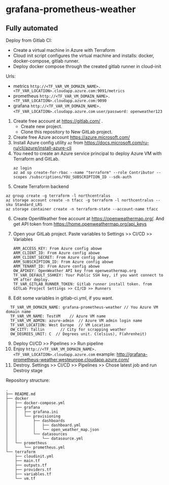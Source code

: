 # grafana-prometheus-weather

<h2>Fully automated</h2>

 Deploy from Gitlab CI:
  - Create a virtual machine in Azure with Terraform
  - Cloud init script configures the virtual machine and installs: docker, docker-compose, gitlab runner.
  - Deploy docker compose through the created gitlab runner in cloud-init

Urls:
 - metrics `http://<TF_VAR_VM_DOMAIN_NAME>.<TF_VAR_LOCATION>.cloudapp.azure.com:9091/metrics`
 - prometheus `http://<TF_VAR_VM_DOMAIN_NAME>.<TF_VAR_LOCATION>.cloudapp.azure.com:9090`
 - grafana `http://<TF_VAR_VM_DOMAIN_NAME>.<TF_VAR_LOCATION>.cloudapp.azure.com`
```user/password: openweather123```

1. Create free account at https://gitlab.com/ . 
    - Create new project. 
    - Clone this repository to New GitLab project.
2. Create free Azure account https://azure.microsoft.com/
3. Install Azure config utility ```az``` from https://docs.microsoft.com/ru-ru/cli/azure/install-azure-cli
4. You need to create an Azure service principal to deploy Azure VM with Terraform and GitLab.
    ```
    az login
    az ad sp create-for-rbac --name "terraform" --role Contributor --scopes /subscriptions/YOU_SUBSCRIPTION_ID --sdk-auth
    ```
5. Create Terraform backend
  ```
  az group create -g terraform -l northcentralus
  az storage account create -n tfacc -g terraform -l northcentralus --sku Standard_LRS
  az storage container create -n terraform-state --account-name tfacc
  ```
6. Create OpenWeather free account at https://openweathermap.org/. And get API token from https://home.openweathermap.org/api_keys

7. Open your GitLab project.
   Paste variables to Settings >> CI/CD >> Variables
   ```
   ARM_ACCESS_KEY: From Azure config abowe
   ARM_CLIENT_ID: From Azure config abowe
   ARM_CLIENT_SECRET: From Azure config abowe
   ARM_SUBSCRIPTION_ID: From Azure config abowe
   ARM_TENANT_ID: From Azure config abowe
   OW_APIKEY: OpenWeather API key from openweathermap.org
   TF_VAR_DEFAULT_SSHKEY: Your Public SSH key, if you want connect to VM after deploy.
   TF_VAR_GITLAB_RUNNER_TOKEN: Gitlab runner install token. from GItLab Project Settings >> CI/CD >> Runners
    ```
8.  Edit some variables in gitlab-ci.yml, if you want.
  ```
    TF_VAR_VM_DOMAIN_NAME: grafana-prometheus-weather // You Azure VM domain name
    TF_VAR_VM_NAME: TestVM    // Azure VM name
    TF_VAR_VM_ADMIN: azure-admin  // Azure VM admin login name
    TF_VAR_LOCATION: West Europe  // VM Location
    OW_CITY: Tallin       // City for scrapping weather
    OW_DEGREES_UNIT: C  // Degrees unit. C(elsius), F(ahrenheit)
  ```
9. Deploy CI/CD >> Pipelines >> Run pipeline
10. Enjoy `http://<TF_VAR_VM_DOMAIN_NAME>.<TF_VAR_LOCATION>.cloudapp.azure.com`
    example: http://grafana-prometheus-weather.westeurope.cloudapp.azure.com/
11. Destroy. Settings >> CI/CD >> Pipelines >>  Chose latest job and run Destroy stage

Repository structure:
```
.
├── README.md
├── docker
│   ├── docker-compose.yml
│   ├── grafana
│   │   ├── grafana.ini
│   │   └── provisioning
│   │       ├── dashboards
│   │       │   ├── dashboard.yml
│   │       │   └── open_weather_map.json
│   │       └── datasources
│   │           └── datasource.yml
│   └── prometheus
│       └── prometheus.yml
└── terraform
    ├── cloudinit.yml
    ├── main.tf
    ├── outputs.tf
    ├── providers.tf
    ├── variables.tf
    └── vm.tf

```

